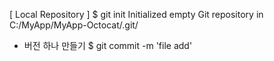 [ Local Repository ]
$ git init
Initialized empty Git repository in C:/MyApp/MyApp-Octocat/.git/

* 버전 하나 만들기 $ git commit -m 'file add'